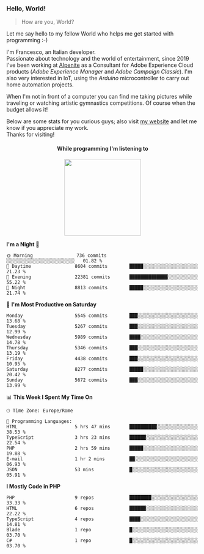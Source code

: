### Hello, World!

> How are you, World?

Let me say hello to my fellow World who helps me get started with programming :-)

I'm Francesco, an Italian developer.  
Passionate about technology and the world of entertainment, since 2019 I've been working at [Alpenite](https://www.alpenite.com) as a Consultant for Adobe Experience Cloud products (*Adobe Experience Manager* and *Adobe Campaign Classic*). I'm also very interested in IoT, using the *Arduino* microcontroller to carry out home automation projects.

When I'm not in front of a computer you can find me taking pictures while traveling or watching artistic gymnastics competitions. Of course when the budget allows it!

Below are some stats for you curious guys; also visit [my website](https://www.francescorega.eu) and let me know if you appreciate my work.  
Thanks for visiting!

<div align="center">
  <h4>While programming I'm listening to</h4>
  <a href="https://apps.francescorega.eu/now-playing/11147232609" target="_blank"><img src="https://apps.francescorega.eu/now-playing/11147232609" width="200"></a>
</div>

<!--START_SECTION:waka-->
**I'm a Night 🦉** 

```text
🌞 Morning                736 commits         ░░░░░░░░░░░░░░░░░░░░░░░░░   01.82 % 
🌆 Daytime                8604 commits        █████░░░░░░░░░░░░░░░░░░░░   21.23 % 
🌃 Evening                22381 commits       ██████████████░░░░░░░░░░░   55.22 % 
🌙 Night                  8813 commits        █████░░░░░░░░░░░░░░░░░░░░   21.74 % 
```
📅 **I'm Most Productive on Saturday** 

```text
Monday                   5545 commits        ███░░░░░░░░░░░░░░░░░░░░░░   13.68 % 
Tuesday                  5267 commits        ███░░░░░░░░░░░░░░░░░░░░░░   12.99 % 
Wednesday                5989 commits        ████░░░░░░░░░░░░░░░░░░░░░   14.78 % 
Thursday                 5346 commits        ███░░░░░░░░░░░░░░░░░░░░░░   13.19 % 
Friday                   4438 commits        ███░░░░░░░░░░░░░░░░░░░░░░   10.95 % 
Saturday                 8277 commits        █████░░░░░░░░░░░░░░░░░░░░   20.42 % 
Sunday                   5672 commits        ███░░░░░░░░░░░░░░░░░░░░░░   13.99 % 
```


📊 **This Week I Spent My Time On** 

```text
🕑︎ Time Zone: Europe/Rome

💬 Programming Languages: 
HTML                     5 hrs 47 mins       ██████████░░░░░░░░░░░░░░░   38.53 % 
TypeScript               3 hrs 23 mins       ██████░░░░░░░░░░░░░░░░░░░   22.54 % 
PHP                      2 hrs 59 mins       █████░░░░░░░░░░░░░░░░░░░░   19.88 % 
E-mail                   1 hr 2 mins         ██░░░░░░░░░░░░░░░░░░░░░░░   06.93 % 
JSON                     53 mins             █░░░░░░░░░░░░░░░░░░░░░░░░   05.91 % 
```

**I Mostly Code in PHP** 

```text
PHP                      9 repos             ████████░░░░░░░░░░░░░░░░░   33.33 % 
HTML                     6 repos             ██████░░░░░░░░░░░░░░░░░░░   22.22 % 
TypeScript               4 repos             ████░░░░░░░░░░░░░░░░░░░░░   14.81 % 
Blade                    1 repo              █░░░░░░░░░░░░░░░░░░░░░░░░   03.70 % 
C#                       1 repo              █░░░░░░░░░░░░░░░░░░░░░░░░   03.70 % 
```




<!--END_SECTION:waka-->
